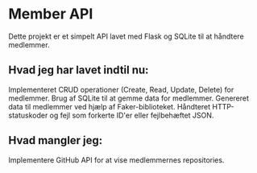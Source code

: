 # Member API

Dette projekt er et simpelt API lavet med Flask og SQLite til at håndtere medlemmer.

## Hvad jeg har lavet indtil nu:
Implementeret CRUD operationer (Create, Read, Update, Delete) for medlemmer.
Brug af SQLite til at gemme data for medlemmer.
Genereret data til medlemmer ved hjælp af Faker-biblioteket.
Håndteret HTTP-statuskoder og fejl som forkerte ID'er eller fejlbehæftet JSON.

## Hvad mangler jeg:
Implementere GitHub API for at vise medlemmernes repositories.
